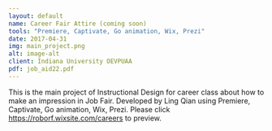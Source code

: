 ```yaml
---
layout: default
name: Career Fair Attire (coming soon)
tools: "Premiere, Captivate, Go animation, Wix, Prezi"
date: 2017-04-31
img: main_project.png
alt: image-alt
client: Indiana University OEVPUAA
pdf: job_aid22.pdf
---
```

This is the main project of Instructional Design for career class about how to make an impression in Job Fair. Developed by Ling Qian using Premiere, Captivate, Go animation, Wix, Prezi. Please click https://roborf.wixsite.com/careers to preview.
